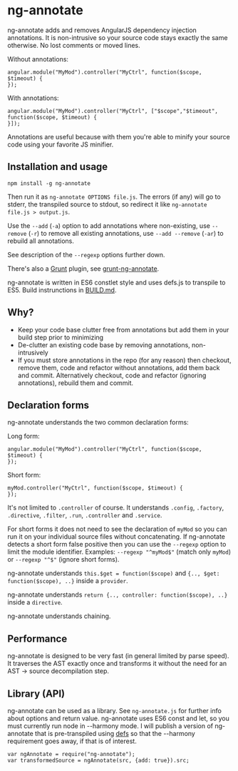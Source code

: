 # ng-annotate
ng-annotate adds and removes AngularJS dependency injection annotations.
It is non-intrusive so your source code stays exactly the same otherwise.
No lost comments or moved lines.

Without annotations:

    angular.module("MyMod").controller("MyCtrl", function($scope, $timeout) {
    });

With annotations:

    angular.module("MyMod").controller("MyCtrl", ["$scope","$timeout", function($scope, $timeout) {
    }]);

Annotations are useful because with them you're able to minify your source code using your
favorite JS minifier.


## Installation and usage
    npm install -g ng-annotate

Then run it as `ng-annotate OPTIONS file.js`. The errors (if any) will go to stderr,
the transpiled source to stdout, so redirect it like `ng-annotate file.js > output.js`.

Use the `--add` (`-a`) option to add annotations where non-existing,
use `--remove` (`-r`) to remove all existing annotations,
use `--add --remove` (`-ar`) to rebuild all annotations.

See description of the `--regexp` options further down.

There's also a [Grunt](http://gruntjs.com/) plugin, see [grunt-ng-annotate](https://npmjs.org/package/grunt-ng-annotate).

ng-annotate is written in ES6 constlet style and uses defs.js to transpile
to ES5. Build instrunctions in [BUILD.md](BUILD.md).


## Why?
 * Keep your code base clutter free from annotations but add them in your build step
 prior to minimizing
 * De-clutter an existing code base by removing annotations, non-intrusively
 * If you must store annotations in the repo (for any reason) then checkout,
 remove them, code and refactor without annotations, add them back and commit.
 Alternatively checkout, code and refactor (ignoring annotations), rebuild them and commit.


## Declaration forms
ng-annotate understands the two common declaration forms:

Long form:

    angular.module("MyMod").controller("MyCtrl", function($scope, $timeout) {
    });

Short form:

    myMod.controller("MyCtrl", function($scope, $timeout) {
    });

It's not limited to `.controller` of course. It understands `.config`, `.factory`,
`.directive`, `.filter`, `.run`, `.controller` and `.service`.

For short forms it does not need to see the declaration of `myMod` so you can run it
on your individual source files without concatenating. If ng-annotate detects a short form
false positive then you can use the `--regexp` option to limit the module identifier.
Examples: `--regexp "^myMod$"` (match only `myMod`) or `--regexp "^$"` (ignore short forms).

ng-annotate understands `this.$get = function($scope)` and
`{.., $get: function($scope), ..}` inside a `provider`.

ng-annotate understands `return {.., controller: function($scope), ..}` inside a
`directive`.

ng-annotate understands chaining.


## Performance
ng-annotate is designed to be very fast (in general limited by parse speed).
It traverses the AST exactly once and transforms it without the need for an AST -> source
decompilation step.


## Library (API)
ng-annotate can be used as a library. See `ng-annotate.js` for further info about
options and return value. ng-annotate uses ES6 const and let, so you must currently run node
in --harmony mode. I will publish a version of ng-annotate that is pre-transpiled using
[defs](https://github.com/olov/defs) so that the --harmony requirement goes away, if that
is of interest.

    var ngAnnotate = require("ng-annotate");
    var transformedSource = ngAnnotate(src, {add: true}).src;

